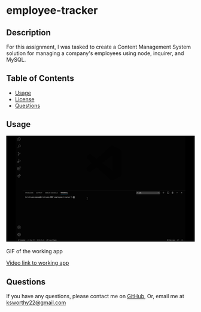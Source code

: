 # employee-tracker

 ## Description
   <p> For this assignment, I was tasked to create a Content Management System solution for managing a company's employees using node, inquirer, and MySQL.<p>

  ## Table of Contents

  
  * [Usage](#usage)
  * [License](#License)
  * [Questions](#Questions)


  ## Usage
  
  ![](https://github.com/oksimone/employee-tracker/blob/master/assets/employee.gif)
  <p>GIF of the working app</p>
 
 [Video link to working app](https://drive.google.com/file/d/1q8wH9ZIg8_LQSGd6MP_pv5cZeXyNr27I/view)
 




  ## Questions
  If you have any questions, please contact me on [GitHub](http://github.com/oksimone), Or, email me at ksworthy22@gmail.com

